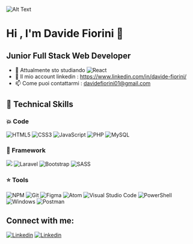 
![Alt Text](https://media1.giphy.com/media/qgQUggAC3Pfv687qPC/giphy.gif)

# Hi , I'm Davide Fiorini  👋

## **Junior Full Stack Web Developer**

- 🌱 Attualmente sto studiando ![React](https://img.shields.io/badge/react-%2320232a.svg?style=flat&logo=react&logoColor=%2361DAFB)
- 🔭 Il mio account linkedin :  https://www.linkedin.com/in/davide-fiorini/
- 📫 Come puoi contattarmi :  davidefiorini01@gmail.com 

## 💼 Technical Skills
### 💥 Code 
![HTML5](https://img.shields.io/badge/html5-%23E34F26.svg?style=flat&logo=html5&logoColor=white)
![CSS3](https://img.shields.io/badge/css3-%231572B6.svg?style=flat&logo=css3&logoColor=white)
![JavaScript](https://img.shields.io/badge/javascript-%23323330.svg?style=flat&logo=javascript&logoColor=%23F7DF1E)
![PHP](https://img.shields.io/badge/php-%23777BB4.svg?style=flat&logo=php&logoColor=white)
![MySQL](https://img.shields.io/badge/mysql-%2300f.svg?style=flat&logo=mysql&logoColor=white)
</br>
### 🔋 Framework 
![](https://img.shields.io/badge/vuejs-%2335495e.svg?style=flat&logo=vuedotjs&logoColor=%234FC08D)
![Laravel](https://img.shields.io/badge/laravel-%23FF2D20.svg?style=flat&logo=laravel&logoColor=white)
![Bootstrap](https://img.shields.io/badge/bootstrap-%23563D7C.svg?flat&logo=bootstrap&logoColor=white)
![SASS](https://img.shields.io/badge/SASS-hotpink.svg?style=flat&logo=SASS&logoColor=white)
</br>
### ⭐ Tools

![NPM](https://img.shields.io/badge/NPM-%23CB3837.svg?style=flat&logo=npm&logoColor=white)
![Git](https://img.shields.io/badge/git-%23F05033.svg?style=flat&logo=git&logoColor=white)
![Figma](https://img.shields.io/badge/figma-%23F24E1E.svg?style=flat&logo=figma&logoColor=white)
![Atom](https://img.shields.io/badge/Atom-%2366595C.svg?style=flat&logo=atom&logoColor=white)
![Visual Studio Code](https://img.shields.io/badge/Visual%20Studio%20Code-0078d7.svg?style=flat&logo=visual-studio-code&logoColor=white)
![PowerShell](https://img.shields.io/badge/PowerShell-%235391FE.svg?style=flat=powershell&logoColor=white)
![Windows](https://img.shields.io/badge/Windows-0078D6?style=flat&logo=windows&logoColor=white)
![Postman](https://img.shields.io/badge/Postman-FF6C37?style=flat&logo=postman&logoColor=white)



## Connect with me: 
[![Linkedin](https://cdn-icons-png.flaticon.com/32/3536/3536505.png)](https://www.linkedin.com/in/davide-fiorini/)
[![Linkedin](https://cdn-icons-png.flaticon.com/32/2111/2111463.png)](https://www.instagram.com/davidefiorini_/)



